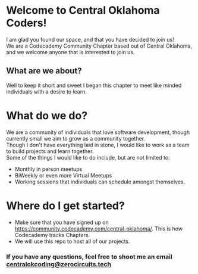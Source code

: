 # Welcome to Central Oklahoma Coders!

I am glad you found our space, and that you have decided to join us! <br/>
We are a Codecademy Community Chapter based out of Central Oklahoma, and we welcome anyone that is interested to join us. <br/>
## What are we about?
Well to keep it short and sweet I began this chapter to meet like minded individuals with a desire to learn. <br/>
# What do we do?
We are a community of individuals that love software development, though currently small we aim to grow as a community together. <br/>
Though I don't have everything laid in stone, I would like to work as a team to build projects and learn together. <br/>
Some of the things I would like to do include, but are not limited to:
- Monthly in person meetups
- BiWeekly or even more Virtual Meetups
- Working sessions that individuals can schedule amongst themselves.
# Where do I get started?
- Make sure that you have signed up on https://community.codecademy.com/central-oklahoma/. This is how Codecademy tracks Chapters. <br/>
- We will use this repo to host all of our projects. <br/>
 
### If you have any questions, feel free to shoot me an email centralokcoding@zerocircuits.tech <br/>

<!---
CentralOKCoders/CentralOKCoders is a ✨ special ✨ repository because its `README.md` (this file) appears on your GitHub profile.
You can click the Preview link to take a look at your changes.
--->
